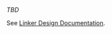 _TBD_

See [Linker Design Documentation](http://code.google.com/p/google-web-toolkit/wiki/LinkerDesign).
